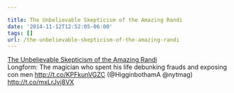 ```yaml
---

title: The Unbelievable Skepticism of the Amazing Randi
date: '2014-11-12T12:52:05-06:00'
tags: []
url: /the-unbelievable-skepticism-of-the-amazing-randi
---
```

<a href="http://www.nytimes.com/2014/11/09/magazine/the-unbelievable-skepticism-of-the-amazing-randi.html">The Unbelievable Skepticism of the Amazing Randi</a><br/>Longform: The magician who spent his life debunking frauds and exposing con men <a href="http://t.co/KPFkunVGZC" target="_blank">http://t.co/KPFkunVGZC</a> (@HigginbothamA @nytmag) <a href="http://t.co/mxLrJvj8VX" target="_blank">http://t.co/mxLrJvj8VX</a>
